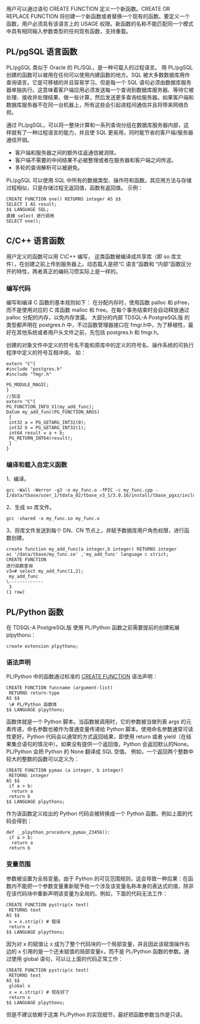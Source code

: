 
用户可以通过语句 CREATE FUNCTION 定义一个新函数。CREATE OR REPLACE FUNCTION 将创建一个新函数或者替换一个现有的函数。要定义一个函数，用户必须具有该语言上的 USAGE 权限。新函数的名称不能匹配同一个模式中具有相同输入参数类型的任何现有函数，支持重载。

## PL/pgSQL 语言函数
PL/pgSQL 类似于 Oracle 的 PL/SQL，是一种可载入的过程语言。
用 PL/pgSQL 创建的函数可以被用在任何可以使用内建函数的地方。SQL 被大多数数据库用作查询语言。它是可移植的并且容易学习。但是每一个 SQL 语句必须由数据库服务器单独执行。这意味着客户端应用必须发送每一个查询到数据库服务器、等待它被处理、接收并处理结果、做一些计算，然后发送更多查询给服务器。如果客户端和数据库服务器不在同一台机器上，所有这些会引起进程间通信并且将带来网络负担。

通过 PL/pgSQL，可以将一整块计算和一系列查询分组在数据库服务器内部，这样就有了一种过程语言的能力，并且使 SQL 更易用，同时能节省的客户端/服务器通信开销。
- 客户端和服务器之间的额外往返通信被消除。
- 客户端不需要的中间结果不必被整理或者在服务器和客户端之间传送。
- 多轮的查询解析可以被避免。

PL/pgSQL 可以使用 SQL 中所有的数据类型、操作符和函数。其应用方法与存储过程相似，只是存储过程无返回值，函数有返回值。
示例：
```
CREATE FUNCTION one() RETURNS integer AS $$
SELECT 1 AS result;
$$ LANGUAGE SQL;
直接 select 进行调用
SELECT one();
```

## C/C++ 语言函数
用户定义的函数可以用 C\C++ 编写， 这类函数被编译成共享库（即 so 库文件），在创建之前上传到服务器上。动态载入是把“C 语言”函数和 “内部”函数区分开的特性，两者真正的编码习惯实际上是一样的。

### 编写代码
编写和编译 C 函数的基本规则如下：
在分配内存时，使用函数 palloc 和 pfree，而不是使用对应的 C 库函数 malloc 和 free。在每个事务结束时会自动释放通过palloc 分配的内存，以免内存泄露。
大部分的内部 TDSQL-A PostgreSQL版 的类型都声明在 postgres.h 中，不过函数管理器接口在 fmgr.h中，为了移植性，最好在其他系统或者用户头文件之前，先包括 postgres.h 和 fmgr.h。

创建的对象文件中定义的符号名不能和原库中的定义的符号名、操作系统的可执行程序中定义的符号互相冲突。
如：
```
extern "C"{
#include "postgres.h"
#include "fmgr.h"
 
PG_MODULE_MAGIC;
}
//加法
extern "C"{
PG_FUNCTION_INFO_V1(my_add_func);
Datum my_add_func(PG_FUNCTION_ARGS)
 {
 int32 a = PG_GETARG_INT32(0);
 int32 b = PG_GETARG_INT32(1);
 int64 result = a + b;
 PG_RETURN_INT64(result);
 }
}
```

### 编译和载入自定义函数
1、编译。
```
gcc -Wall -Werror -g3 -o my_func.o -fPIC -c my_func.cpp -I/data/tbase/user_1/tdata_02/tbase_v3_1/3.0.16/install/tbase_pgxz/include/postgresql/server/
```
2、生成 so 库文件。
```
gcc -shared -o my_func.so my_func.o
```
3、将库文件发送到每个 DN、CN 节点上，并赋予数据库用户角色权限，进行函数创建。
```
create function my_add_func(a integer,b integer) RETURNS integer
as '/data/tbase/my_func.so' ,'my_add_func' language c strict;
CREATE FUNCTION
进行函数查询
v3=# select my_add_func(1,2);
 my_add_func
\-------------
 3
(1 row)
```

## PL/Python 函数
在 TDSQL-A PostgreSQL版 使用 PL/Python 函数之前需要提前的创建拓展 plpythonu：
```
create extension plpythonu;
```

### 语法声明
PL/Python 中的函数通过标准的 [CREATE FUNCTION](http://postgres.cn/docs/10/sql-createfunction.html) 语法声明：
```
CREATE FUNCTION funcname (argument-list)
 RETURNS return-type
AS $$
 \# PL/Python 函数体
$$ LANGUAGE plpythonu;
```
函数体就是一个 Python 脚本。当函数被调用时，它的参数被当做列表 args 的元素传递，命名参数也被作为普通变量传递给 Python 脚本。使用命名参数通常可读性更好。Python 代码会以通常的方式返回结果，即使用 return 或者 yield（在结果集合语句的情况中）。如果没有提供一个返回值，Python 会返回默认的None。PL/Python 会把 Python 的 None 翻译成 SQL 空值。
例如，一个返回两个整数中较大的整数的函数可以定义为：
```
CREATE FUNCTION pymax (a integer, b integer)
 RETURNS integer
AS $$
 if a > b:
  return a
 return b
$$ LANGUAGE plpythonu;
```

作为该函数定义给出的 Python 代码会被转换成一个 Python 函数。例如上面的代码会得到：
```
def __plpython_procedure_pymax_23456():
 if a > b:
  return a
 return b
```

### 变量范围
参数被设置为全局变量。由于 Python 的可见范围规则，这会导致一种后果：在函数内不能把一个参数变量重新赋予给一个涉及该变量名称本身的表达式的值，除非在该代码块中重新声明该变量为全局的。例如，下面的代码无法工作：
```
CREATE FUNCTION pystrip(x text)
 RETURNS text
AS $$
 x = x.strip() # 错误
 return x
$$ LANGUAGE plpythonu;
```

因为对 x 的赋值让 x 成为了整个代码块的一个局部变量，并且因此该赋值操作右边的 x 引用的是一个还未赋值的局部变量x，而不是 PL/Python 函数的参数。通过使用 global 语句，可以让上面的代码正常工作：
```
CREATE FUNCTION pystrip(x text)
 RETURNS text
AS $$
 global x
 x = x.strip() # 现在好了
 return x
$$ LANGUAGE plpythonu;
```
但是不建议依赖于这类 PL/Python 的实现细节，最好把函数参数当作是只读。
